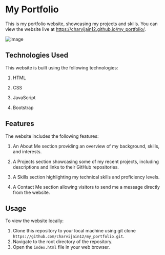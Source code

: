 # My Portfolio
This is my portfolio website, showcasing my projects and skills. You can view the website live at https://charvijain12.github.io/my_portfolio/.


![image](https://user-images.githubusercontent.com/97164074/200180809-bc95ee09-343e-4656-926d-13ceea1172ce.png)


## Technologies Used
This website is built using the following technologies:

1. HTML

2. CSS

3. JavaScript

4. Bootstrap


## Features
The website includes the following features:

1. An About Me section providing an overview of my background, skills, and interests.

2. A Projects section showcasing some of my recent projects, including descriptions and links to their GitHub repositories.

3. A Skills section highlighting my technical skills and proficiency levels.

4. A Contact Me section allowing visitors to send me a message directly from the website.

## Usage
To view the website locally:

1. Clone this repository to your local machine using git clone `https://github.com/charvijain12/my_portfolio.git`.
2. Navigate to the root directory of the repository.
3. Open the `index.html` file in your web browser.



